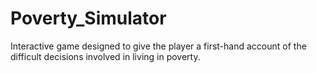 # Poverty_Simulator

Interactive game designed to give the player a first-hand account of the difficult decisions involved in living in poverty. 

